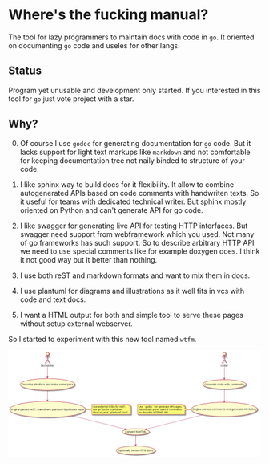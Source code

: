# Where's the fucking manual?

The tool for lazy programmers to maintain docs with code in `go`.
It oriented on documenting `go` code and useles for other langs.

## Status

Program yet unusable and development only started. If you interested in
this tool for `go` just vote project with a star.

## Why?

0. Of course I use `godoc` for generating documentation for `go` code. But
it lacks support for light text markups like `markdown` and not comfortable
for keeping documentation tree not naily binded to structure of your code.

1. I like sphinx way to build docs for it flexibility. It allow to combine
autogenerated APIs based on code comments with handwriten texts. So it
useful for teams with dedicated technical writer. But sphinx mostly
oriented on Python and can't generate API for go code.

2. I like swagger for generating live API for testing HTTP interfaces. But
swagger need support from webframework which you used. Not many of go
frameworks has such support. So to describe arbitrary HTTP API we need
to use special comments like for example doxygen does. I think it not
good way but it better than nothing.

3. I use both reST and markdown formats and want to mix them in docs.

4. I use plantuml for diagrams and illustrations as it well fits in vcs
with code and text docs.

5. I want a HTML output for both and simple tool to serve these pages
without setup external webserver.

So I started to experiment with this new tool named `wtfm`.

![usecase.png](usecase.png)


